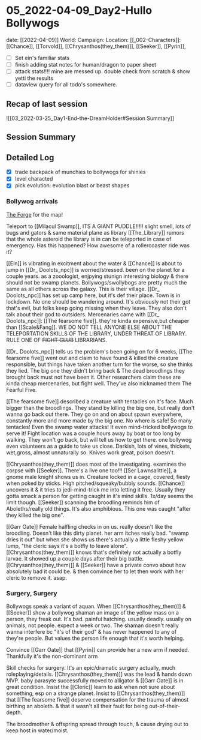 # 05_2022-04-09_Day2-Hullo Bollywogs
date: [[2022-04-09]]
World:
Campaign:
Location:
[[_002-Characters]]: [[Chance]], [[Torvold]], [[Chrysanthos(they_them)]], [[Seeker]], [[Pyrin]],
 - [ ] Set ein's familiar stats
 - [ ] finish adding stat notes for human/dragon to paper sheet
 - [ ] attack stats!!!! mine are messed up. double check from scratch & show yetti the results
 - [ ] dataview query for all todo's somewhere.
## Recap of last session
![[03_2022-03-25_Day1-End-the-DreamHolder#Session Summary]]
## Session Summary


## Detailed Log
- [x] trade backpack of munchies to bollywogs for shinies
- [x] level characted
- [x] pick evolution: evolution blast or beast shapes
### Bollywog arrivals
[The Forge](https://forge-vtt.com/game/dmyetti-the-library) for the map!

Teleport to [[Milacul Swamp]], ITS A GIANT PUDDLE!!!!!
slight smell, lots of bugs and gators & 
same material plane as library
[[The_Library]] rumors that the whole asteroid the library is in can be teleported in case of emergency. Has this happened? How awesome of a rollercoaster ride was it?

[[Ein]] is vibrating in excitment about the water & [[Chance]] is about to jump in
[[Dr_ Doolots_npc]] is worried/stressed. been on the planet for a couple years. as a zooologist, enjpying stunign interesting biology & there should not be swamp planets.
Bollywogs/swollybogs are pretty much the same as all others across the galaxy. This is their village. [[Dr_ Doolots_npc]] has set up camp here, but it's def their place.
Town is in lockdown. No one should be wandering around. It's obviously not their got that's evil, but folks keep going missing when they leave. They also don't talk about their god to outsiders.
Mercenaries came with [[Dr_ Doolots_npc]]: [[The fearsome five]]. they're kinda expensive,but cheaper than [[Scale&Fang]]. WE DO NOT TELL ANYONE ELSE ABOUT THE TELEPORTATION SKILLS OF THE LIBRARY, UNDER THREAT OF LIBRARY. RULE ONE OF ~~FIGHT CLUB~~ LIBRARIANS.

[[Dr_ Doolots_npc]] tells us the problem's been going on for 6 weeks, [[The fearsome five]] went out and claim to have found & killed the creature responsible, but things have taken another turn for the worse, so she thinks they lied. The big one they didn't bring back & The dead broodlings they brought back must not have been it. Other researchers claim these are kinda cheap mercenaries, but fight well. They've also nicknamed them The Fearful Five.

[[The fearsome five]] described a creature with tentacles on it's face. Much bigger than the broodlings. They stand by killing the big one, but really don't wanna go back out there. They go on and on about spawn everywhere, constantly more and more made by the big one. No where is safe! So many tentacles! Even the swamp water attacks! It even mind-tricked bollywogs to serve it! Fight location was a couple hours away by boat or too long by walking. They won't go back, but will tell us how to get there. one bollywog even volunteers as a guide to take us close. Darkish, lots of vines, thickets, wet,gross, almost unnaturally so. Knives work great, poison doesn't.

[[Chrysanthos(they_them)]] does most of the investigating. examines the corpse with [[Seeker]]. There's a live one too!!! [[Ser Lawnsalittle]], a gnome male knight shows us in. Creature locked in a cage, covered, fiesty when poked by sticks. High pitched/squeaky/bubbly sounds. [[Chance]] uncovers it & it tries to jedi-mind-trick me into letting it free. Usually they gotta smack a person for getting caught in it's mind skills. 1x/day seems the limit though. 
[[Seeker]] scanning the broodling reminds him of Aboleths/really old things. It's also amphibious. This one was caught "after they killed the big one".

[[Garr Oate]] Female halfling checks in on us. really doesn't like the broodling. Doesn't like this dirty planet. her arm itches really bad. "swamp dries it out" but when she shows us there's actually a little fleshy yellow lump, "the cleric says it's a botfly to leave alone". [[Chrysanthos(they_them)]] knows that's definitely not actually a botfly larvae. It showed up a couple days after their big battle. [[Chrysanthos(they_them)]] & [[Seeker]] have a private convo about how absolutely bad it could be. & then convince her to let then work with her cleric to remove it. asap.

### Surgery, Surgery

Bollywogs speak a variant of aquan. When [[Chrysanthos(they_them)]] & [[Seeker]] show a bollywog shaman an image of the yellow mass on a person, they freak out. It's bad. painful hatching. usually deadly. usually on animals, not people. expect a week or two. The shaman doesn't really wanna interfere bc "it's of their god" & has never happened to any of they're people. But values the person life enough that it's worth helping.

Convince [[Garr Oate]] that [[Pyrin]] can provide her a new arm if needed. Thankfully it's the non-dominant arm

Skill checks for surgery. It's an epic/dramatic surgery actually, much roleplaying/details. [[Chrysanthos(they_them)]] was the lead & hands down MVP.
baby parasyte successfully moved to alligator & [[Garr Oate]] is in great condition. 
Insist the [[Cleric]] learn to ask when not sure about something, esp on a strange planet.
Insist to [[Chrysanthos(they_them)]] that [[The fearsome five]] deserve compensation for the trauma of almost birthing an aboleth. & that it wasn't all their fault for being out-of-their-depth.

The broodmother & offspring spread through touch, & cause drying out to keep host in water/moist. 